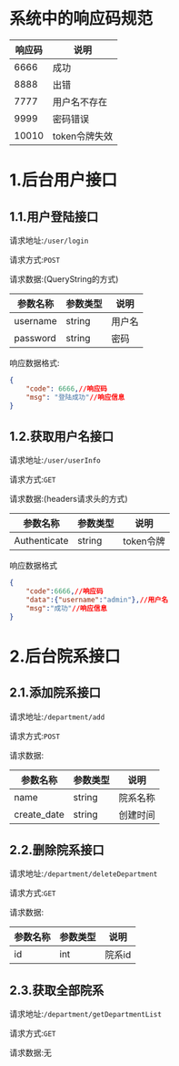 # 系统中的响应码规范

| 响应码 | 说明          |
| ------ | ------------- |
| 6666   | 成功          |
| 8888   | 出错          |
| 7777   | 用户名不存在  |
| 9999   | 密码错误      |
| 10010  | token令牌失效 |

# 1.后台用户接口

## 1.1.用户登陆接口

请求地址:`/user/login`

请求方式:`POST`

请求数据:(QueryString的方式)

| 参数名称 | 参数类型 | 说明   |
| -------- | -------- | ------ |
| username | string   | 用户名 |
| password | string   | 密码   |

响应数据格式:

```json
{
    "code": 6666,//响应码
    "msg": "登陆成功"//响应信息
}
```

## 1.2.获取用户名接口

请求地址:`/user/userInfo`

请求方式:`GET`

请求数据:(headers请求头的方式)

| 参数名称     | 参数类型 | 说明      |
| ------------ | -------- | --------- |
| Authenticate | string   | token令牌 |

响应数据格式

```json
{
    "code":6666,//响应码
    "data":{"username":"admin"},//用户名
    "msg":"成功"//响应信息
}
```

# 2.后台院系接口

## 2.1.添加院系接口

请求地址:`/department/add`

请求方式:`POST`

请求数据:

| 参数名称    | 参数类型 | 说明     |
| ----------- | -------- | -------- |
| name        | string   | 院系名称 |
| create_date | string   | 创建时间 |

## 2.2.删除院系接口

请求地址:`/department/deleteDepartment`

请求方式:`GET`

请求数据:

| 参数名称 | 参数类型 | 说明   |
| -------- | -------- | ------ |
| id       | int      | 院系id |

## 2.3.获取全部院系

请求地址:`/department/getDepartmentList`

请求方式:`GET`

请求数据:无
